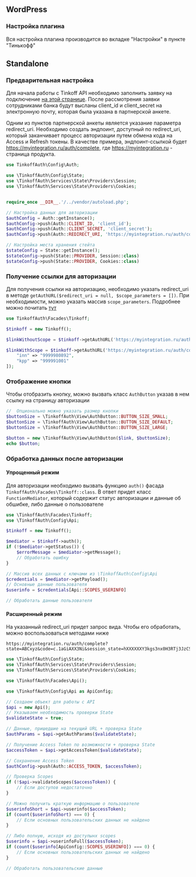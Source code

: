## WordPress

### Настройка плагина

Вся настройка плагина производится во вкладке "Настройки" в пункте "Тинькофф"

## Standalone

### Предварительная настройка

Для начала работы с Tinkoff API необходимо заполнить заявку на
подключение [на этой странице](https://www.tinkoff.ru/business/open-api/).
После рассмотрения заявки сотрудниками банка будут высланы client_id и client_secret на электронную почту,
которая была указана в партнерской анкете.

Одним из пунктов партнерской анкеты является указание параметра redirect_uri.
Необходимо создать эндпоинт, доступный по redirect_uri, который заканчивает процесс авторизации
путем обмена кода на Access и Refresh токены. В качестве примера, эндпоинт-ссылкой
будет https://myintegration.ru/auth/complete, где https://myintegration.ru - страница продукта.

```php
use TinkoffAuth\Config\Auth;

use \TinkoffAuth\Config\State;
use \TinkoffAuth\Services\State\Providers\Session;
use \TinkoffAuth\Services\State\Providers\Cookies;


require_once __DIR__.'/../vendor/autoload.php';

// Настройка данных для авторизации 
$authConfig = Auth::getInstance();
$authConfig->push(Auth::CLIENT_ID, 'client_id');
$authConfig->push(Auth::CLIENT_SECRET, 'client_secret');
$authConfig->push(Auth::REDIRECT_URI, 'https://myintegration.ru/auth/complete')

// Настройка места хранения стейта
$stateConfig = State::getInstance();
$stateConfig->push(State::PROVIDER, Session::class)
$stateConfig->push(State::PROVIDER, Cookies::class)
```

### Получение ссылки для авторизации

Для получения ссылки на авторизацию, необходимо указать redirect_uri в
методе `getAuthURL($redirect_uri = null, $scope_parameters = [])`.
При необходимости, можно указать массив `scope_parameters`. Подробнее можно
почитать [тут](https://business.tinkoff.ru/openapi/docs#section/Partnerskij-scenarij/Process-avtorizacii)

```php
use TinkoffAuth\Facades\Tinkoff;

$tinkoff = new Tinkoff();

$linkWithoutScope = $tinkoff->getAuthURL('https://myintegration.ru/auth/complete');

$linkWithScope = $tinkoff->getAuthURL('https://myintegration.ru/auth/complete', [
    "inn" => "9999980892", 
    "kpp" => "999991001" 
]);
```

### Отображение кнопки
Чтобы отобразить кнопку, можно вызвать класс `AuthButton` указав в нем ссылку на страницу авторизации
```php
//  Опционально можно указать размер кнопки
$buttonSize = \TinkoffAuth\View\AuthButton::BUTTON_SIZE_SMALL;
$buttonSize = \TinkoffAuth\View\AuthButton::BUTTON_SIZE_DEFAULT;
$buttonSize = \TinkoffAuth\View\AuthButton::BUTTON_SIZE_LARGE;

$button = new \TinkoffAuth\View\AuthButton($link, $buttonSize);
echo $button;
```

### Обработка данных после авторизации

#### Упрощенный режим

Для авторизации необходимо вызвать функцию `auth()` фасада `TinkoffAuth\Facades\Tinkoff::class`.
В ответ придет класс `FunctionMediator`, который содержит статус авторизации и данные об обшибке, либо данные о
пользователе

```php
use \TinkoffAuth\Facades\Tinkoff;
use \TinkoffAuth\Config\Api;

$tinkoff = new Tinkoff();

$mediator = $tinkoff->auth();
if (!$mediator->getStatus()) {
    $errorMessage = $mediator->getMessage();
    // Обработать ошибку
}

// Массив всех данных с ключами из \TinkoffAuth\Config\Api
$credentials = $mediator->getPayload();
// Основные данные пользователя
$userinfo = $credentials[Api::SCOPES_USERINFO]

// Обработать данные пользователя
```

#### Расширенный режим

На указанный redirect_uri придет запрос вида. Чтобы его обработать, можно воспользоваться методами ниже

```
https://myintegration.ru/auth/complete?state=ABCxyz&code=c.1aGiAXX3Ni&session_state=hXXXXXXY3kgs3nx0H3RTj3JzCSrdaqaDhU6lS8XXXXX.i4kl6dsEB1SQogzq0Nj0
```

```php
use \TinkoffAuth\Config\State;
use \TinkoffAuth\Services\State\Providers\Session;
use \TinkoffAuth\Services\State\Providers\Cookies;

use \TinkoffAuth\Facades\Api();

use \TinkoffAuth\Config\Api as ApiConfig;

// Создаем объект для работы с API
$api = new Api();
// Указываем необходимость проверки State
$validateState = true;

// Данные, пришедшие на текущий URL + проверка State
$authParams = $api->getAuthParams($validateState);

// Получение Access Token по возможности + проверка State
$accessToken = $api->getAccessToken($validateState);

// Сохранение Access Token
$authConfig->push(Auth::ACCESS_TOKEN, $accessToken);

// Проверка Scopes 
if (!$api->validateScopes($accessToken)) {
    // Если доступов недостаточно
}

// Можно получить краткую информацию о пользователе
$userinfoShort = $api->userinfo($accessToken);
if (count($userinfoShort) === 0) {
    // Если основных пользовательских данных не найдено
}

// Либо полную, исходя из доступынх scopes
$userinfo = $api->userinfoFull($accessToken);
if (count($userinfo[ApiConfig::SCOPES_USERINFO]) === 0) {
    // Если основных пользовательских данных не найдено
}

// Обработать пользовательские данные
```